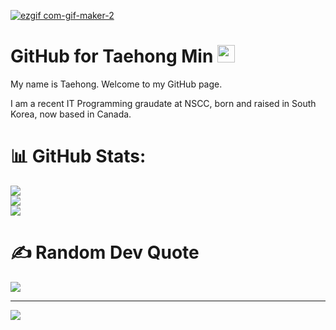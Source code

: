 <!--
<h3 align="center">
  Welcome to Taehong Min's profile!
</h3>
-->

[![ezgif com-gif-maker-2](https://user-images.githubusercontent.com/71358207/181136426-ec446316-d1c3-458b-b71d-14048f947c41.gif)](https://taehongmin.netlify.app)

# GitHub for Taehong Min <img src="https://media.giphy.com/media/hvRJCLFzcasrR4ia7z/giphy.gif" width="28">

My name is Taehong. Welcome to my GitHub page.  

I am a recent IT Programming graudate at NSCC, born and raised in South Korea, now based in Canada.

# 📊 GitHub Stats:
![](https://github-readme-stats.vercel.app/api?username=DevTaehong&theme=dark&hide_border=false&include_all_commits=false&count_private=false)<br/>
![](https://github-readme-streak-stats.herokuapp.com/?user=DevTaehong&theme=dark&hide_border=false)<br/>
![](https://github-readme-stats.vercel.app/api/top-langs/?username=DevTaehong&theme=dark&hide_border=false&include_all_commits=false&count_private=false&layout=compact)


# ✍️ Random Dev Quote
![](https://quotes-github-readme.vercel.app/api?type=horizontal&theme=radical)

---
[![](https://visitcount.itsvg.in/api?id=DevTaehong&label=Profile%20Views&pretty=true)](https://visitcount.itsvg.in)

<!--START_SECTION:waka-->
<!--END_SECTION:waka-->
